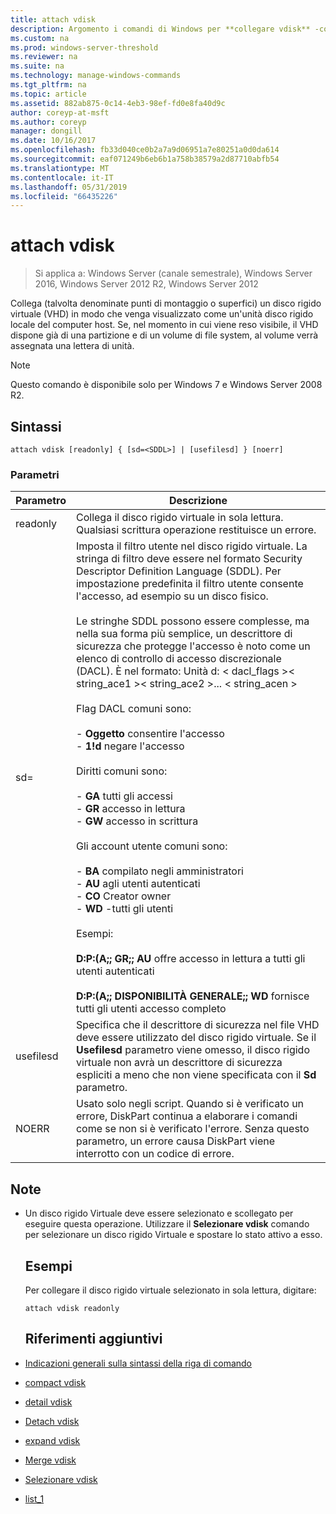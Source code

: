 ```yaml
---
title: attach vdisk
description: Argomento i comandi di Windows per **collegare vdisk** -collega (talvolta denominate punti di montaggio o superfici) un disco rigido virtuale (VHD) in modo che venga visualizzato come un'unità disco rigido locale del computer host.
ms.custom: na
ms.prod: windows-server-threshold
ms.reviewer: na
ms.suite: na
ms.technology: manage-windows-commands
ms.tgt_pltfrm: na
ms.topic: article
ms.assetid: 882ab875-0c14-4eb3-98ef-fd0e8fa40d9c
author: coreyp-at-msft
ms.author: coreyp
manager: dongill
ms.date: 10/16/2017
ms.openlocfilehash: fb33d040ce0b2a7a9d06951a7e80251a0d0da614
ms.sourcegitcommit: eaf071249b6eb6b1a758b38579a2d87710abfb54
ms.translationtype: MT
ms.contentlocale: it-IT
ms.lasthandoff: 05/31/2019
ms.locfileid: "66435226"
---
```

# <a name="attach-vdisk"></a>attach vdisk

>Si applica a: Windows Server (canale semestrale), Windows Server 2016, Windows Server 2012 R2, Windows Server 2012

Collega (talvolta denominate punti di montaggio o superfici) un disco rigido virtuale (VHD) in modo che venga visualizzato come un'unità disco rigido locale del computer host. Se, nel momento in cui viene reso visibile, il VHD dispone già di una partizione e di un volume di file system, al volume verrà assegnata una lettera di unità.
> [!NOTE]
> Questo comando è disponibile solo per Windows 7 e Windows Server 2008 R2.

## <a name="syntax"></a>Sintassi
```
attach vdisk [readonly] { [sd=<SDDL>] | [usefilesd] } [noerr]
```
### <a name="parameters"></a>Parametri

|    Parametro     |                                                                                                                                                                                                                                                                                                                                                                                                                                                                                                          Descrizione                                                                                                                                                                                                                                                                                                                                                                                                                                                                                                          |
|------------------|-------------------------------------------------------------------------------------------------------------------------------------------------------------------------------------------------------------------------------------------------------------------------------------------------------------------------------------------------------------------------------------------------------------------------------------------------------------------------------------------------------------------------------------------------------------------------------------------------------------------------------------------------------------------------------------------------------------------------------------------------------------------------------------------------------------------------------------------------------------------------------------------------------------------------------------------------------------------------------------------------------------------------------|
|     readonly     |                                                                                                                                                                                                                                                                                                                                                                                                                                                                             Collega il disco rigido virtuale in sola lettura. Qualsiasi scrittura operazione restituisce un errore.                                                                                                                                                                                                                                                                                                                                                                                                                                                                              |
| sd=<SDDL string> | Imposta il filtro utente nel disco rigido virtuale. La stringa di filtro deve essere nel formato Security Descriptor Definition Language (SDDL). Per impostazione predefinita il filtro utente consente l'accesso, ad esempio su un disco fisico.<br /><br />Le stringhe SDDL possono essere complesse, ma nella sua forma più semplice, un descrittore di sicurezza che protegge l'accesso è noto come un elenco di controllo di accesso discrezionale (DACL). È nel formato: Unità d: < dacl_flags >< string_ace1 >< string_ace2 >... < string_acen ><br /><br />Flag DACL comuni sono:<br /><br />-   **Oggetto** consentire l'accesso<br />-   **1!d** negare l'accesso<br /><br />Diritti comuni sono:<br /><br />-   **GA** tutti gli accessi<br />-   **GR** accesso in lettura<br />-   **GW** accesso in scrittura<br /><br />Gli account utente comuni sono:<br /><br />-   **BA** compilato negli amministratori<br />-   **AU** agli utenti autenticati<br />-   **CO** Creator owner<br />-   **WD** -tutti gli utenti<br /><br />Esempi:<br /><br />**D:P:(A;; GR;; AU** offre accesso in lettura a tutti gli utenti autenticati<br /><br />**D:P:(A;; DISPONIBILITÀ GENERALE;; WD** fornisce tutti gli utenti accesso completo |
|    usefilesd     |                                                                                                                                                                                                                                                                                                                                                                                          Specifica che il descrittore di sicurezza nel file VHD deve essere utilizzato del disco rigido virtuale. Se il **Usefilesd** parametro viene omesso, il disco rigido virtuale non avrà un descrittore di sicurezza espliciti a meno che non viene specificata con il **Sd** parametro.                                                                                                                                                                                                                                                                                                                                                                                          |
|      NOERR       |                                                                                                                                                                                                                                                                                                                                                                                                           Usato solo negli script. Quando si è verificato un errore, DiskPart continua a elaborare i comandi come se non si è verificato l'errore. Senza questo parametro, un errore causa DiskPart viene interrotto con un codice di errore.                                                                                                                                                                                                                                                                                                                                                                                                           |

## <a name="remarks"></a>Note
- Un disco rigido Virtuale deve essere selezionato e scollegato per eseguire questa operazione. Utilizzare il **Selezionare vdisk** comando per selezionare un disco rigido Virtuale e spostare lo stato attivo a esso.
  ## <a name="BKMK_Examples"></a>Esempi
  Per collegare il disco rigido virtuale selezionato in sola lettura, digitare:
  ```
  attach vdisk readonly
  ```
  ## <a name="additional-references"></a>Riferimenti aggiuntivi
- [Indicazioni generali sulla sintassi della riga di comando](command-line-syntax-key.md)
- [compact vdisk](compact-vdisk.md)

- [detail vdisk](detail-vdisk.md)
- [Detach vdisk](detach-vdisk.md)
- [expand vdisk](expand-vdisk.md)
- [Merge vdisk](merge-vdisk.md)
- [Selezionare vdisk](select-vdisk.md)
- [list_1](list_1.md)
